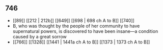 ## 746
- [[89]] [[212 | 212b]] [[649]] [[698 | 698 ch A to B]] [[740]] 
- B, who was thought by the people of her community to have supernatural powers, is discovered to have been insane—a condition caused by a great sorrow
- [[766]] [[1328]] [[1441 | 1441a ch A to B]] [[1373 | 1373 ch A to B]] 

